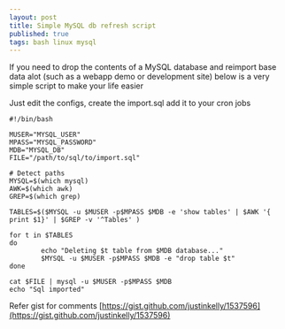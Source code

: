 ```yaml
--- 
layout: post
title: Simple MySQL db refresh script
published: true
tags: bash linux mysql
---
```


If you need to drop the contents of a MySQL database and reimport base data alot (such as a webapp demo or development site)
below is a very simple script to make your life easier

Just edit the configs, create the import.sql add it to your cron jobs 

``` shell
#!/bin/bash

MUSER="MYSQL_USER"
MPASS="MYSQL_PASSWORD"
MDB="MYSQL_DB"
FILE="/path/to/sql/to/import.sql"

# Detect paths
MYSQL=$(which mysql)
AWK=$(which awk)
GREP=$(which grep)

TABLES=$($MYSQL -u $MUSER -p$MPASS $MDB -e 'show tables' | $AWK '{ print $1}' | $GREP -v '^Tables' )

for t in $TABLES
do
        echo "Deleting $t table from $MDB database..."
        $MYSQL -u $MUSER -p$MPASS $MDB -e "drop table $t"
done

cat $FILE | mysql -u $MUSER -p$MPASS $MDB
echo "Sql imported"
```

Refer gist for comments [https://gist.github.com/justinkelly/1537596](https://gist.github.com/justinkelly/1537596)